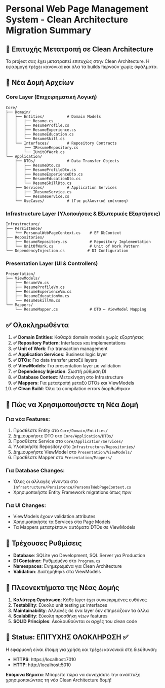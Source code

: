 # Personal Web Page Management System - Clean Architecture Migration Summary

## 🎯 Επιτυχής Μετατροπή σε Clean Architecture

Το project σας έχει μετατραπεί επιτυχώς στην Clean Architecture. Η εφαρμογή τρέχει κανονικά και όλα τα builds περνούν χωρίς σφάλματα.

## 📁 Νέα Δομή Αρχείων

### Core Layer (Επιχειρηματική Λογική)
```
Core/
├── Domain/
│   ├── Entities/          # Domain Models
│   │   ├── Resume.cs
│   │   ├── ResumeProfile.cs
│   │   ├── ResumeExperience.cs
│   │   ├── ResumeEducation.cs
│   │   └── ResumeSkill.cs
│   └── Interfaces/        # Repository Contracts
│       ├── IResumeRepository.cs
│       └── IUnitOfWork.cs
└── Application/
    ├── DTOs/              # Data Transfer Objects
    │   ├── ResumeDto.cs
    │   ├── ResumeProfileDto.cs
    │   ├── ResumeExperienceDto.cs
    │   ├── ResumeEducationDto.cs
    │   └── ResumeSkillDto.cs
    ├── Services/          # Application Services
    │   ├── IResumeService.cs
    │   └── ResumeService.cs
    └── UseCases/          # (Για μελλοντική επέκταση)
```

### Infrastructure Layer (Υλοποιήσεις & Εξωτερικές Εξαρτήσεις)
```
Infrastructure/
├── Persistence/
│   └── PersonalWebPageContext.cs    # EF DbContext
├── Repositories/
│   ├── ResumeRepository.cs          # Repository Implementation
│   └── UnitOfWork.cs                # Unit of Work Pattern
└── DependencyInjection.cs          # DI Configuration
```

### Presentation Layer (UI & Controllers)
```
Presentation/
├── ViewModels/
│   ├── ResumeVm.cs
│   ├── ResumeProfileVm.cs
│   ├── ResumeExperienceVm.cs
│   ├── ResumeEducationVm.cs
│   └── ResumeSkillVm.cs
└── Mappers/
    └── ResumeMapper.cs              # DTO ↔ ViewModel Mapping
```

## ✅ Ολοκληρωθέντα

1. **✅ Domain Entities**: Καθαρά domain models χωρίς εξαρτήσεις
2. **✅ Repository Pattern**: Interfaces και implementations
3. **✅ Unit of Work**: Για transaction management
4. **✅ Application Services**: Business logic layer
5. **✅ DTOs**: Για data transfer μεταξύ layers
6. **✅ ViewModels**: Για presentation layer με validation
7. **✅ Dependency Injection**: Σωστή ρύθμιση DI
8. **✅ Database Context**: Μετακίνηση στο Infrastructure
9. **✅ Mappers**: Για μετατροπή μεταξύ DTOs και ViewModels
10. **✅ Clean Build**: Όλα τα compilation errors διορθώθηκαν

## 🚀 Πώς να Χρησιμοποιήσετε τη Νέα Δομή

### Για νέα Features:
1. Προσθέστε Entity στο `Core/Domain/Entities/`
2. Δημιουργήστε DTO στο `Core/Application/DTOs/`
3. Προσθέστε Service στο `Core/Application/Services/`
4. Υλοποιήστε Repository στο `Infrastructure/Repositories/`
5. Δημιουργήστε ViewModel στο `Presentation/ViewModels/`
6. Προσθέστε Mapper στο `Presentation/Mappers/`

### Για Database Changes:
- Όλες οι αλλαγές γίνονται στο `Infrastructure/Persistence/PersonalWebPageContext.cs`
- Χρησιμοποιήστε Entity Framework migrations όπως πριν

### Για UI Changes:
- ViewModels έχουν validation attributes
- Χρησιμοποιήστε τα Services στα Page Models
- Τα Mappers μετατρέπουν αυτόματα DTOs σε ViewModels

## 🔧 Τρέχουσες Ρυθμίσεις

- **Database**: SQLite για Development, SQL Server για Production
- **DI Container**: Ρυθμισμένο στο `Program.cs`
- **Namespaces**: Ενημερωμένα για Clean Architecture
- **Validation**: Διατηρήθηκε στα ViewModels

## 🎉 Πλεονεκτήματα της Νέας Δομής

1. **Καλύτερη Οργάνωση**: Κάθε layer έχει συγκεκριμένες ευθύνες
2. **Testability**: Εύκολο unit testing με interfaces
3. **Maintainability**: Αλλαγές σε ένα layer δεν επηρεάζουν τα άλλα
4. **Scalability**: Εύκολη προσθήκη νέων features
5. **SOLID Principles**: Ακολουθούνται οι αρχές του clean code

## 🚦 Status: ΕΠΙΤΥΧΗΣ ΟΛΟΚΛΗΡΩΣΗ ✅

Η εφαρμογή είναι έτοιμη για χρήση και τρέχει κανονικά στη διεύθυνση:
- **HTTPS**: https://localhost:7010
- **HTTP**: http://localhost:5010

**Επόμενα Βήματα**: Μπορείτε τώρα να συνεχίσετε την ανάπτυξη χρησιμοποιώντας τη νέα Clean Architecture δομή!
